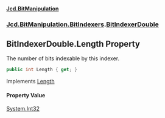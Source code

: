 #### [Jcd.BitManipulation](index.md 'index')

### [Jcd.BitManipulation.BitIndexers](Jcd.BitManipulation.BitIndexers.md 'Jcd.BitManipulation.BitIndexers').[BitIndexerDouble](Jcd.BitManipulation.BitIndexers.BitIndexerDouble.md 'Jcd.BitManipulation.BitIndexers.BitIndexerDouble')

## BitIndexerDouble.Length Property

The number of bits indexable by this indexer.

```csharp
public int Length { get; }
```

Implements [Length](Jcd.BitManipulation.BitIndexers.IBitIndexer.Length.md 'Jcd.BitManipulation.BitIndexers.IBitIndexer.Length')

#### Property Value

[System.Int32](https://docs.microsoft.com/en-us/dotnet/api/System.Int32 'System.Int32')
